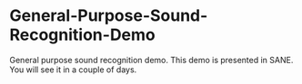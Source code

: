 # General-Purpose-Sound-Recognition-Demo
General purpose sound recognition demo. This demo is presented in SANE. You will see it in a couple of days.
